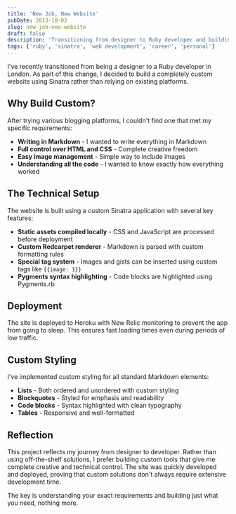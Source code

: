 ```yaml
---
title: 'New Job, New Website'
pubDate: 2013-10-02
slug: new-job-new-website
draft: false
description: 'Transitioning from designer to Ruby developer and building a custom Sinatra-based website'
tags: ['ruby', 'sinatra', 'web development', 'career', 'personal']
---
```


I've recently transitioned from being a designer to a Ruby developer in London. As part of this change, I decided to build a completely custom website using Sinatra rather than relying on existing platforms.

## Why Build Custom?

After trying various blogging platforms, I couldn't find one that met my specific requirements:

- **Writing in Markdown** - I wanted to write everything in Markdown
- **Full control over HTML and CSS** - Complete creative freedom
- **Easy image management** - Simple way to include images
- **Understanding all the code** - I wanted to know exactly how everything worked

## The Technical Setup

The website is built using a custom Sinatra application with several key features:

- **Static assets compiled locally** - CSS and JavaScript are processed before deployment
- **Custom Redcarpet renderer** - Markdown is parsed with custom formatting rules
- **Special tag system** - Images and gists can be inserted using custom tags like `{{image: 1}}`
- **Pygments syntax highlighting** - Code blocks are highlighted using Pygments.rb

## Deployment

The site is deployed to Heroku with New Relic monitoring to prevent the app from going to sleep. This ensures fast loading times even during periods of low traffic.

## Custom Styling

I've implemented custom styling for all standard Markdown elements:

- **Lists** - Both ordered and unordered with custom styling
- **Blockquotes** - Styled for emphasis and readability
- **Code blocks** - Syntax highlighted with clean typography
- **Tables** - Responsive and well-formatted

## Reflection

This project reflects my journey from designer to developer. Rather than using off-the-shelf solutions, I prefer building custom tools that give me complete creative and technical control. The site was quickly developed and deployed, proving that custom solutions don't always require extensive development time.

The key is understanding your exact requirements and building just what you need, nothing more.
